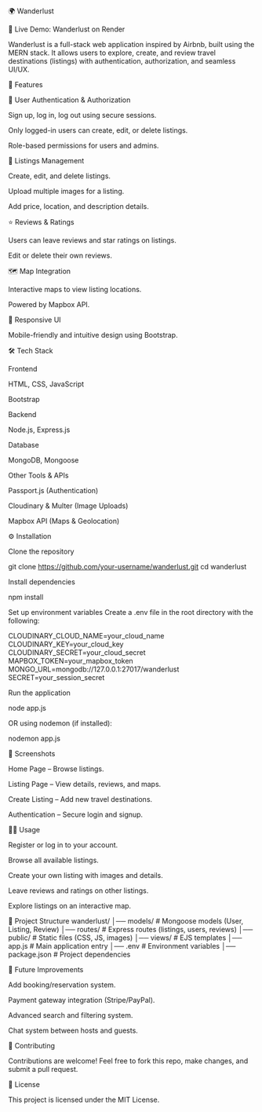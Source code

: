🌍 Wanderlust

🔗 Live Demo: Wanderlust on Render

Wanderlust is a full-stack web application inspired by Airbnb, built using the MERN stack.
It allows users to explore, create, and review travel destinations (listings) with authentication, authorization, and seamless UI/UX.

🚀 Features

🔑 User Authentication & Authorization

Sign up, log in, log out using secure sessions.

Only logged-in users can create, edit, or delete listings.

Role-based permissions for users and admins.

🏡 Listings Management

Create, edit, and delete listings.

Upload multiple images for a listing.

Add price, location, and description details.

⭐ Reviews & Ratings

Users can leave reviews and star ratings on listings.

Edit or delete their own reviews.

🗺 Map Integration

Interactive maps to view listing locations.

Powered by Mapbox API.

📱 Responsive UI

Mobile-friendly and intuitive design using Bootstrap.

🛠 Tech Stack

Frontend

HTML, CSS, JavaScript

Bootstrap

Backend

Node.js, Express.js

Database

MongoDB, Mongoose

Other Tools & APIs

Passport.js (Authentication)

Cloudinary & Multer (Image Uploads)

Mapbox API (Maps & Geolocation)

⚙️ Installation

Clone the repository

git clone https://github.com/your-username/wanderlust.git
cd wanderlust


Install dependencies

npm install


Set up environment variables
Create a .env file in the root directory with the following:

CLOUDINARY_CLOUD_NAME=your_cloud_name
CLOUDINARY_KEY=your_cloud_key
CLOUDINARY_SECRET=your_cloud_secret
MAPBOX_TOKEN=your_mapbox_token
MONGO_URL=mongodb://127.0.0.1:27017/wanderlust
SECRET=your_session_secret


Run the application

node app.js


OR using nodemon (if installed):

nodemon app.js

📸 Screenshots

Home Page – Browse listings.

Listing Page – View details, reviews, and maps.

Create Listing – Add new travel destinations.

Authentication – Secure login and signup.

🧑‍💻 Usage

Register or log in to your account.

Browse all available listings.

Create your own listing with images and details.

Leave reviews and ratings on other listings.

Explore listings on an interactive map.

📂 Project Structure
wanderlust/
│── models/         # Mongoose models (User, Listing, Review)
│── routes/         # Express routes (listings, users, reviews)
│── public/         # Static files (CSS, JS, images)
│── views/          # EJS templates
│── app.js          # Main application entry
│── .env            # Environment variables
│── package.json    # Project dependencies

📌 Future Improvements

Add booking/reservation system.

Payment gateway integration (Stripe/PayPal).

Advanced search and filtering system.

Chat system between hosts and guests.

🤝 Contributing

Contributions are welcome! Feel free to fork this repo, make changes, and submit a pull request.

📜 License

This project is licensed under the MIT License.
